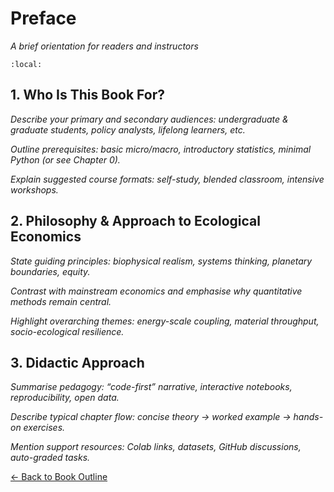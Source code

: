 # Preface
*A brief orientation for readers and instructors*

```{contents}
:local:
```

## 1. Who Is This Book For?
*Describe your primary and secondary audiences: undergraduate & graduate students, policy analysts, lifelong learners, etc.*

*Outline prerequisites: basic micro/macro, introductory statistics, minimal Python (or see Chapter 0).*

*Explain suggested course formats: self-study, blended classroom, intensive workshops.*

## 2. Philosophy & Approach to Ecological Economics
*State guiding principles: biophysical realism, systems thinking, planetary boundaries, equity.*

*Contrast with mainstream economics and emphasise why quantitative methods remain central.*

*Highlight overarching themes: energy-scale coupling, material throughput, socio-ecological resilience.*

## 3. Didactic Approach
*Summarise pedagogy: “code-first” narrative, interactive notebooks, reproducibility, open data.*

*Describe typical chapter flow: concise theory → worked example → hands-on exercises.*

*Mention support resources: Colab links, datasets, GitHub discussions, auto-graded tasks.*

[← Back to Book Outline](index.md)
